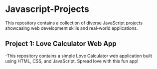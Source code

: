 # Javascript-Projects
This repository contains a collection of diverse JavaScript projects showcasing web development skills and real-world applications.

## Project 1: Love Calculator Web App
-This repository contains a simple Love Calculator web application built using HTML, CSS, and JavaScript. Spread love with this fun app!
